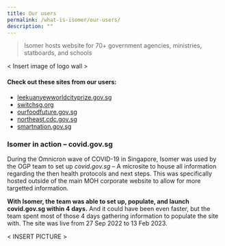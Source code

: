 ```yaml
---
title: Our users
permalink: /what-is-isomer/our-users/
description: ""
---
```

> Isomer hosts website for 70+ government agencies, ministries, statboards, and schools


&lt; Insert image of logo wall &gt;


#### Check out these sites from our users:
- [leekuanyewworldcityprize.gov.sg](https://www.leekuanyewworldcityprize.gov.sg/)
- [switchsg.org](https://www.switchsg.org/)
- [ourfoodfuture.gov.sg](https://www.ourfoodfuture.gov.sg/)
- [northeast.cdc.gov.sg](https://northeast.cdc.gov.sg/)
- [smartnation.gov.sg](https://www.smartnation.gov.sg/)

### Isomer in action – covid.gov.sg
During the Omnicron wave of COVID-19 in Singapore, Isomer was used by the OGP team to set up *covid.gov.sg* – A microsite to house all information regarding the then health protocols and next steps. This was specifically hosted outside of the main MOH corporate website to allow for more targetted information. 

**With Isomer, the team was able to set up, populate, and launch covid.gov.sg within 4 days.** And it could have been even faster, but the team spent most of those 4 days gathering information to populate the site with. The site was live from 27 Sep 2022 to 13 Feb 2023.

&lt; INSERT PICTURE &gt;